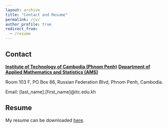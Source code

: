 ```yaml
---
layout: archive
title: "Contact and Resume"
permalink: /cv/
author_profile: true
redirect_from:
  - /resume
---
```


Contact
-----

[**Institute of Technology of Cambodia (Phnom Penh)**](https://itc.edu.kh/about-institute-of-technology-of-cambodia/)
[**Department of Applied Mathematics and Statistics (AMS)**](https://itc.edu.kh/home-ams/)

Room 103 F, PO Box 86, 
Russian Federation Blvd, Phnom Penh, Cambodia.

Email: [last_name].[first_name]@itc.edu.kh

Resume
-----

My resume can be downloaded [here](/files/CV_SotheaHAS.pdf).
